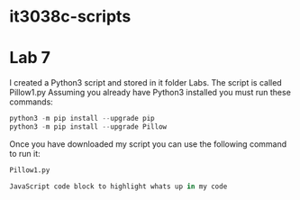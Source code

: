 # it3038c-scripts

Lab 7
========


I created a Python3 script and stored in it folder Labs. The script is called Pillow1.py
Assuming you already have Python3 installed you must run these commands:
```python
python3 -m pip install --upgrade pip
python3 -m pip install --upgrade Pillow
```
Once you have downloaded my script you can use the following command to run it:
```python
Pillow1.py
```

```javascript
JavaScript code block to highlight whats up in my code
```
